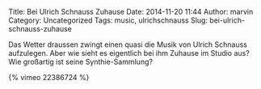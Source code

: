 Title: Bei Ulrich Schnauss Zuhause
Date: 2014-11-20 11:44
Author: marvin
Category: Uncategorized
Tags: music, ulrichschnauss
Slug: bei-ulrich-schnauss-zuhause

Das Wetter draussen zwingt einen quasi die Musik von Ulrich Schnauss
aufzulegen. Aber wie sieht es eigentlich bei ihm Zuhause im Studio aus?
Wie großartig ist seine Synthie-Sammlung?

{% vimeo 22386724 %}

